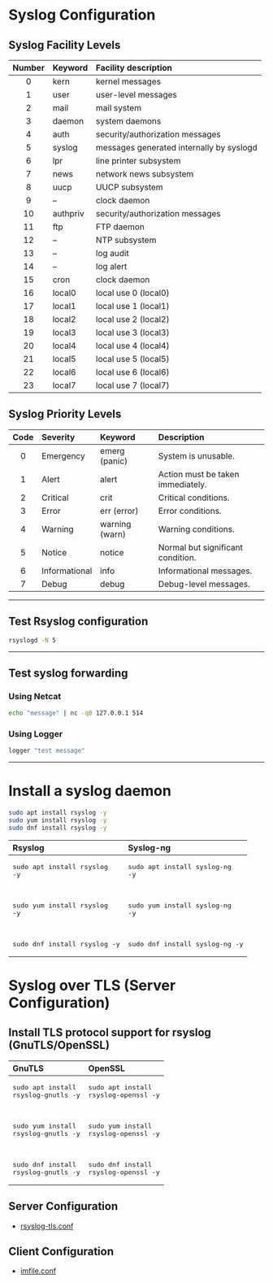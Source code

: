 # Syslog Configuration
## Syslog Facility Levels

| Number 	| Keyword  	| Facility description                     	|
| :-----:	| :--------	| :----------------------------------------	|
| 0      	| kern     	| kernel messages                          	|
| 1      	| user     	| user-level messages                      	|
| 2      	| mail     	| mail system                              	|
| 3      	| daemon   	| system daemons                           	|
| 4      	| auth     	| security/authorization messages          	|
| 5      	| syslog   	| messages generated internally by syslogd 	|
| 6      	| lpr      	| line printer subsystem                   	|
| 7      	| news     	| network news subsystem                   	|
| 8      	| uucp     	| UUCP subsystem                           	|
| 9      	| –        	| clock daemon                             	|
| 10     	| authpriv 	| security/authorization messages          	|
| 11     	| ftp      	| FTP daemon                               	|
| 12     	| –        	| NTP subsystem                            	|
| 13     	| –        	| log audit                                	|
| 14     	| –        	| log alert                                	|
| 15     	| cron     	| clock daemon                             	|
| 16     	| local0   	| local use 0 (local0)                     	|
| 17     	| local1   	| local use 1 (local1)                     	|
| 18     	| local2   	| local use 2 (local2)                     	|
| 19     	| local3   	| local use 3 (local3)                     	|
| 20     	| local4   	| local use 4 (local4)                     	|
| 21     	| local5   	| local use 5 (local5)                     	|
| 22     	| local6   	| local use 6 (local6)                     	|
| 23     	| local7   	| local use 7 (local7)                     	|

## Syslog Priority Levels

| Code 	| Severity      	| Keyword        	| Description                       	|
| :---:	| :--------------	| :--------------	| :----------------------------------	|
| 0    	| Emergency     	| emerg (panic)  	| System is unusable.               	|
| 1    	| Alert         	| alert          	| Action must be taken immediately. 	|
| 2    	| Critical      	| crit           	| Critical conditions.              	|
| 3    	| Error         	| err (error)    	| Error conditions.                 	|
| 4    	| Warning       	| warning (warn) 	| Warning conditions.               	|
| 5    	| Notice        	| notice         	| Normal but significant condition. 	|
| 6    	| Informational 	| info           	| Informational messages.           	|
| 7    	| Debug         	| debug          	| Debug-level messages.             	|
---

## Test Rsyslog configuration
```bash
rsyslogd -N 5
```
---

## Test syslog forwarding
### Using Netcat
```bash
echo "message" | nc -q0 127.0.0.1 514
```

### Using Logger
```bash
logger "test message"
```
---

# Install a syslog daemon
```bash
sudo apt install rsyslog -y
sudo yum install rsyslog -y
sudo dnf install rsyslog -y
```
| Rsyslog | Syslog-ng |
| :----- | :------ |
| <pre lang=bash>sudo apt install rsyslog -y</pre><br><pre lang=bash>sudo yum install rsyslog -y</pre></br><pre lang=bash>sudo dnf install rsyslog -y</pre> | <pre lang=bash>sudo apt install syslog-ng -y</pre><br><pre lang=bash>sudo yum install syslog-ng -y</pre></br><pre lang=bash>sudo dnf install syslog-ng -y</pre> |

# Syslog over TLS (Server Configuration)
## Install TLS protocol support for rsyslog (GnuTLS/OpenSSL)
| GnuTLS | OpenSSL |
| :----- | :------ |
| <pre lang=bash>sudo apt install rsyslog-gnutls -y</pre><br><pre lang=bash>sudo yum install rsyslog-gnutls -y</pre></br><pre lang=bash>sudo dnf install rsyslog-gnutls -y</pre> | <pre lang=bash>sudo apt install rsyslog-openssl -y</pre><br><pre lang=bash>sudo yum install rsyslog-openssl -y</pre></br><pre lang=bash>sudo dnf install rsyslog-openssl -y</pre> |

## Server Configuration
- [rsyslog-tls.conf](rsyslog/rsyslog.d/rsyslog-tls.conf)

## Client Configuration
- [imfile.conf](rsyslog/rsyslog.d/imfile.conf)

